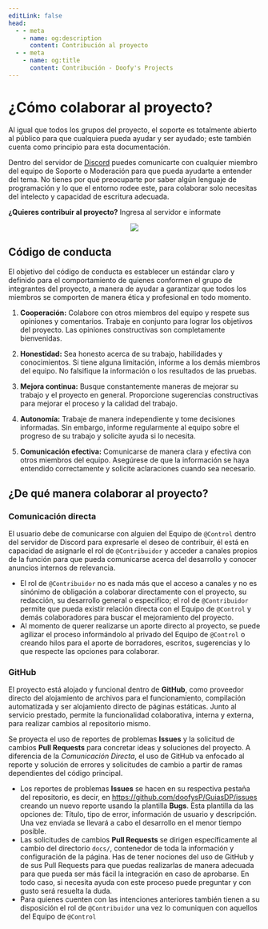 ```yaml
---
editLink: false
head:
  - - meta
    - name: og:description
      content: Contribución al proyecto
  - - meta
    - name: og:title
      content: Contribución - Doofy's Projects
---
```

# ¿Cómo colaborar al proyecto?

Al igual que todos los grupos del proyecto, el soporte es totalmente abierto al público para que cualquiera pueda ayudar y ser ayudado; este también cuenta como principio para esta documentación.

Dentro del servidor de [Discord](https://discord.gg/doofy-s-projects-704042607600205956) puedes comunicarte con cualquier miembro del equipo de Soporte o Moderación para que pueda ayudarte a entender del tema. No tienes por qué preocuparte por saber algún lenguaje de programación y lo que el entorno rodee este, para colaborar solo necesitas del intelecto y capacidad de escritura adecuada.

**¿Quieres contribuir al proyecto?** Ingresa al servidor e informate

<div align="center"> 
  <a href="https://discord.gg/doofy-s-projects-704042607600205956" target="_blank"><img src="https://invidget.switchblade.xyz/doofy-s-projects-704042607600205956/?language=es"></a>
</div>

## Código de conducta

El objetivo del código de conducta es establecer un estándar claro y definido para el comportamiento de quienes conformen el grupo de integrantes del proyecto, a manera de ayudar a garantizar que todos los miembros se comporten de manera ética y profesional en todo momento.

1. **Cooperación:** Colabore con otros miembros del equipo y respete sus opiniones y comentarios. Trabaje en conjunto para lograr los objetivos del proyecto. Las opiniones constructivas son completamente bienvenidas.

2. **Honestidad:** Sea honesto acerca de su trabajo, habilidades y conocimientos. Si tiene alguna limitación, informe a los demás miembros del equipo. No falsifique la información o los resultados de las pruebas.

3. **Mejora continua:** Busque constantemente maneras de mejorar su trabajo y el proyecto en general. Proporcione sugerencias constructivas para mejorar el proceso y la calidad del trabajo.

4. **Autonomía:** Trabaje de manera independiente y tome decisiones informadas. Sin embargo, informe regularmente al equipo sobre el progreso de su trabajo y solicite ayuda si lo necesita.

5. **Comunicación efectiva:** Comunicarse de manera clara y efectiva con otros miembros del equipo. Asegúrese de que la información se haya entendido correctamente y solicite aclaraciones cuando sea necesario.

## ¿De qué manera colaborar al proyecto?

### Comunicación directa
El usuario debe de comunicarse con alguien del Equipo de `@Control` dentro del servidor de Discord para expresarle el deseo de contribuir, él está en capacidad de asignarle el rol de `@Contribuidor` y acceder a canales propios de la función para que pueda comunicarse acerca del desarrollo y conocer anuncios internos de relevancia.

+ El rol de `@Contribuidor` no es nada más que el acceso a canales y no es sinónimo de obligación a colaborar directamente con el proyecto, su redacción, su desarrollo general o especifico; el rol de `@Contribuidor` permite que pueda existir relación directa con el Equipo de `@Control` y demás colaboradores para buscar el mejoramiento del proyecto.
+ Al momento de querer realizarse un aporte directo al proyecto, se puede agilizar el proceso informándolo al privado del Equipo de `@Control` o creando hilos para el aporte de borradores, escritos, sugerencias y lo que respecte las opciones para colaborar.

### GitHub
El proyecto está alojado y funcional dentro de **GitHub**, como proveedor directo del alojamiento de archivos para el funcionamiento, compilación automatizada y ser alojamiento directo de páginas estáticas. Junto al servicio prestado, permite la funcionalidad colaborativa, interna y externa, para realizar cambios al repositorio mismo.

Se proyecta el uso de reportes de problemas **Issues** y la solicitud de cambios **Pull Requests** para concretar ideas y soluciones del proyecto. A diferencia de la *Comunicación Directa*, el uso de GitHub va enfocado al reporte y solución de errores y solicitudes de cambio a partir de ramas dependientes del código principal.

+ Los reportes de problemas **Issues** se hacen en su respectiva pestaña del repositorio, es decir, en https://github.com/doofysP/GuiasDP/issues creando un nuevo reporte usando la plantilla **Bugs**. Esta plantilla da las opciones de: Título, tipo de error, información de usuario y descripción. Una vez enviada se llevará a cabo el desarrollo en el menor tiempo posible.
+ Las solicitudes de cambios **Pull Requests** se dirigen específicamente al cambio del directorio `docs/`, contenedor de toda la información y configuración de la página. Has de tener nociones del uso de GitHub y de sus Pull Requests para que puedas realizarlas de manera adecuada para que pueda ser más fácil la integración en caso de aprobarse. En todo caso, si necesita ayuda con este proceso puede preguntar y con gusto será resuelta la duda.
+ Para quienes cuenten con las intenciones anteriores también tienen a su disposición el rol de `@Contribuidor` una vez lo comuniquen con aquellos del Equipo de `@Control`
